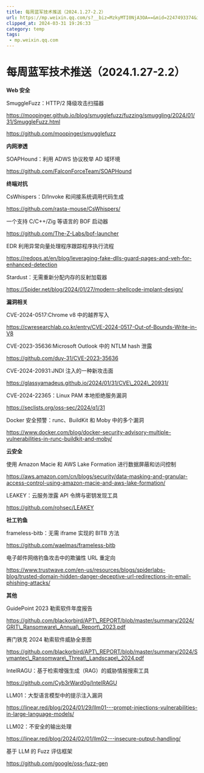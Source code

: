 ```yaml
---
title: 每周蓝军技术推送（2024.1.27-2.2）
url: https://mp.weixin.qq.com/s?__biz=MzkyMTI0NjA3OA==&mid=2247493374&idx=1&sn=ed1595c6e37059a6276ea220aff38f91&chksm=c18426eff6f3aff9e2b5686bf2fee814da435715f08e852614ccf1a6907e4ff90a3f13b354b3&mpshare=1&scene=1&srcid=0216Y2Cp79YeuG4gIz9jhA3x&sharer_shareinfo=0c78bb8dd3938137c6389fa497663082&sharer_shareinfo_first=0c78bb8dd3938137c6389fa497663082#rd
clipped_at: 2024-03-31 19:26:33
category: temp
tags: 
 - mp.weixin.qq.com
---
```



# 每周蓝军技术推送（2024.1.27-2.2）

  

**Web 安全**

  

SmuggleFuzz：HTTP/2 降级攻击扫描器

https://moopinger.github.io/blog/smugglefuzz/fuzzing/smuggling/2024/01/31/SmuggleFuzz.html

https://github.com/moopinger/smugglefuzz

**内网渗透**

  

SOAPHound：利用 ADWS 协议枚举 AD 域环境

https://github.com/FalconForceTeam/SOAPHound

  

**终端对抗**

  

CsWhispers：D/Invoke 和间接系统调用代码生成

https://github.com/rasta-mouse/CsWhispers/

一个支持 C/C++/Zig 等语言的 BOF 启动器

https://github.com/The-Z-Labs/bof-launcher

EDR 利用异常向量处理程序跟踪程序执行流程

https://redops.at/en/blog/leveraging-fake-dlls-guard-pages-and-veh-for-enhanced-detection

Stardust：无需重新分配内存的反射加载器

https://5pider.net/blog/2024/01/27/modern-shellcode-implant-design/

  

**漏洞相关**

  

CVE-2024-0517:Chrome v8 中的越界写入

https://cwresearchlab.co.kr/entry/CVE-2024-0517-Out-of-Bounds-Write-in-V8

CVE-2023-35636:Microsoft Outlook 中的 NTLM hash 泄露

https://github.com/duy-31/CVE-2023-35636

CVE-2024-20931:JNDI 注入的一种新攻击面

https://glassyamadeus.github.io/2024/01/31/CVE\_2024\_20931/

CVE-2024-22365：Linux PAM 本地拒绝服务漏洞

https://seclists.org/oss-sec/2024/q1/31

Docker 安全预警：runc、BuildKit 和 Moby 中的多个漏洞

https://www.docker.com/blog/docker-security-advisory-multiple-vulnerabilities-in-runc-buildkit-and-moby/

  

**云安全**

  

使用 Amazon Macie 和 AWS Lake Formation 进行数据屏蔽和访问控制

https://aws.amazon.com/cn/blogs/security/data-masking-and-granular-access-control-using-amazon-macie-and-aws-lake-formation/

LEAKEY：云服务泄露 API 令牌与密钥发现工具

https://github.com/rohsec/LEAKEY

  

**社工钓鱼**

  

frameless-bitb：无需 iframe 实现的 BITB 方法

https://github.com/waelmas/frameless-bitb

电子邮件网络钓鱼攻击中的欺骗性 URL 重定向

https://www.trustwave.com/en-us/resources/blogs/spiderlabs-blog/trusted-domain-hidden-danger-deceptive-url-redirections-in-email-phishing-attacks/

  

**其他**

  

GuidePoint 2023 勒索软件年度报告

https://github.com/blackorbird/APT\_REPORT/blob/master/summary/2024/GRIT\_Ransomware\_Annual\_Report\_2023.pdf

赛门铁克 2024 勒索软件威胁全景图

https://github.com/blackorbird/APT\_REPORT/blob/master/summary/2024/Symantec\_Ransomware\_Threat\_Landscape\_2024.pdf

IntelRAGU：基于检索增强生成（RAG）的威胁情报搜索工具

https://github.com/Cyb3rWard0g/IntelRAGU

LLM01：大型语言模型中的提示注入漏洞

https://linear.red/blog/2024/01/29/llm01---prompt-injections-vulnerabilities-in-large-language-models/

LLM02：不安全的输出处理

https://linear.red/blog/2024/02/01/llm02---insecure-output-handling/

基于 LLM 的 Fuzz 评估框架

https://github.com/google/oss-fuzz-gen